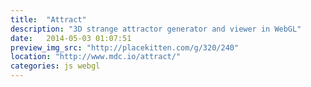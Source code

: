 ```yaml
---
title:  "Attract"
description: "3D strange attractor generator and viewer in WebGL"
date:   2014-05-03 01:07:51
preview_img_src: "http://placekitten.com/g/320/240"
location: "http://www.mdc.io/attract/"
categories: js webgl
---
```

